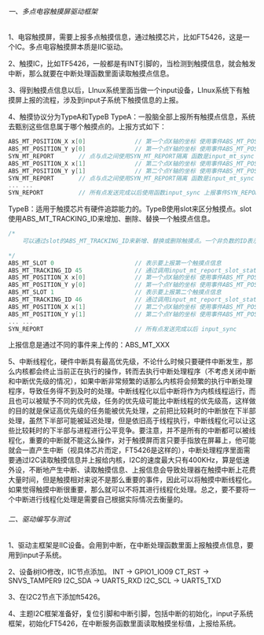 ###### 一、多点电容触摸屏驱动框架

1、电容触摸屏，需要上报多点触摸信息，通过触摸芯片，比如FT5426，这是一个IC。多点电容触摸屏本质是IIC驱动。

2、触摸IC，比如TF5426，一般都是有INT引脚的，当检测到触摸信息，就会触发中断，那么就要在中断处理函数里面读取触摸点信息。

3、得到触摸点信息以后，LInux系统里面当做一个input设备，LInux系统下有触摸屏上报的流程，涉及到input子系统下触摸信息的上报。

4、触摸协议分为TypeA和TypeB
TypeA：一股脑全部上报所有触摸点信息，系统去甄别这些信息属于哪个触摸点的。上报方式如下：   

```c
ABS_MT_POSITION_X x[0]				// 第一个点X轴的坐标 使用事件ABS_MT_POSITION_X
ABS_MT_POSITION_Y y[0]				// 第一个点Y轴的坐标 使用事件ABS_MT_POSITION_Y
SYN_MT_REPORT		// 点与点之间使用SYN_MT_REPORT隔离 函数是input_mt_sync
ABS_MT_POSITION_X x[1]				// 第二个点X轴的坐标 使用事件ABS_MT_POSITION_X
ABS_MT_POSITION_Y y[1]				// 第二个点Y轴的坐标 使用事件ABS_MT_POSITION_Y
SYN_MT_REPORT		// 点与点之间使用SYN_MT_REPORT隔离 函数是input_mt_sync
... ...
SYN_REPORT			// 所有点发送完成以后使用函数input_sync 上报事件SYN_REPORT
```

TypeB：适用于触摸芯片有硬件追踪能力的。TypeB使用slot来区分触摸点。slot使用ABS_MT_TRACKING_ID来增加、删除、替换一个触摸点信息。

```c
/*
	可以通过slot的ABS_MT_TRACKING_ID来新增、替换或删除触摸点。一个非负数的ID表示一个有效的触摸点，-1表示这个ID未使用slot。一个以前不存在的ID表示这是一个新加的触摸点，一个ID如果再也不存在了就表示删除了。
	
*/
ABS_MT_SLOT 0						// 表示要上报第一个触摸点信息
ABS_MT_TRACKING_ID 45				// 通过调用input_mt_report_slot_state
ABS_MT_POSITION_X x[0]				// 第一个点X轴的坐标 使用事件ABS_MT_POSITION_X
ABS_MT_POSITION_Y y[0]				// 第一个点Y轴的坐标 使用事件ABS_MT_POSITION_Y
ABS_MT_SLOT 1						// 表示要上报第二个触摸点信息
ABS_MT_TRACKING_ID 46				// 通过调用input_mt_report_slot_state
ABS_MT_POSITION_X x[1]				// 第二个点X轴的坐标 使用事件ABS_MT_POSITION_X
ABS_MT_POSITION_Y y[1]				// 第二个点Y轴的坐标 使用事件ABS_MT_POSITION_Y
... ...
SYN_REPORT							// 所有点发送完成以后 input_sync
```

上报信息是通过不同的事件来上传的：ABS_MT_XXX

5、中断线程化，硬件中断具有最高优先级，不论什么时候只要硬件中断发生，那么内核都会终止当前正在执行的操作，转而去执行中断处理程序（不考虑关闭中断和中断优先级的情况），如果中断非常频繁的话那么内核将会频繁的执行中断处理程序，导致任务得不到及时的处理。中断线程化以后中断将作为内核线程运行，而且也可以被赋予不同的优先级，任务的优先级可能比中断线程的优先级高，这样做的目的就是保证高优先级的任务能被优先处理，之前把比较耗时的中断放在下半部处理，虽然下半部可能被延迟处理，但是依旧高于线程执行，中断线程化可以让这些比较耗时的下半部与进程进行公平竞争。要注意，并不是所有的中断都可以被线程化，重要的中断就不能这么操作，对于触摸屏而言只要手指放在屏幕上，他可能就会一直产生中断（视具体芯片而定，FT5426是这样的），中断处理程序里面需要通过I2C读取触摸信息并上报给内核，I2C的速度最大只有400KHz，算是低速外设，不断地产生中断、读取触摸信息、上报信息会导致处理器在触摸中断上花费大量时间，但是触摸相对来说不是那么重要的事件，因此可以将触摸中断线程化。如果觉得触摸中断很重要，那么就可以不将其进行线程化处理。总之，要不要将一个中断进行线程化处理是需要自己根据实际情况去衡量的。

###### 二、驱动编写与测试

1、驱动主框架是IIC设备。会用到中断，在中断处理函数里面上报触摸点信息，要用到input子系统。

2、设备树IO修改，IIC节点添加。
INT -> GPIO1_IO09
CT_RST -> SNVS_TAMPER9
I2C_SDA -> UART5_RXD
I2C_SCL -> UART5_TXD

3、在I2C2节点下添加ft5426。

4、主题I2C框架准备好，复位引脚和中断引脚，包括中断的初始化，input子系统框架，初始化FT5426，在中断服务函数里面读取触摸坐标值，上报给系统。